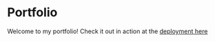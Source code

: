 # Portfolio

Welcome to my portfolio! Check it out in action at the [deployment here](www.developersandro.com)
